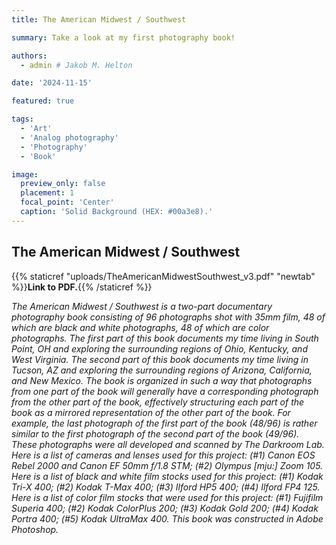 ```yaml
---
title: The American Midwest / Southwest

summary: Take a look at my first photography book!

authors:
  - admin # Jakob M. Helton

date: '2024-11-15'

featured: true

tags:
  - 'Art'
  - 'Analog photography'
  - 'Photography'
  - 'Book'

image:
  preview_only: false
  placement: 1
  focal_point: 'Center'
  caption: 'Solid Background (HEX: #00a3e8).'
---
```


## The American Midwest / Southwest

{{% staticref "uploads/TheAmericanMidwestSouthwest_v3.pdf" "newtab" %}}**Link to PDF.**{{% /staticref %}}

_The American Midwest / Southwest is a two-part documentary photography book consisting of 96 photographs shot with 35mm film, 48 of which are black and white photographs, 48 of which are color photographs. The first part of this book documents my time living in South Point, OH and exploring the surrounding regions of Ohio, Kentucky, and West Virginia. The second part of this book documents my time living in Tucson, AZ and exploring the surrounding regions of Arizona, California, and New Mexico. The book is organized in such a way that photographs from one part of the book will generally have a corresponding photograph from the other part of the book, effectively structuring each part of the book as a mirrored representation of the other part of the book. For example, the last photograph of the first part of the book (48/96) is rather similar to the first photograph of the second part of the book (49/96). These photographs were all developed and scanned by The Darkroom Lab. Here is a list of cameras and lenses used for this project: (#1) Canon EOS Rebel 2000 and Canon EF 50mm f/1.8 STM; (#2) Olympus [mju:] Zoom 105. Here is a list of black and white film stocks used for this project: (#1) Kodak Tri-X 400; (#2) Kodak T-Max 400; (#3) Ilford HP5 400; (#4) Ilford FP4 125. Here is a list of color film stocks that were used for this project: (#1) Fujifilm Superia 400; (#2) Kodak ColorPlus 200; (#3) Kodak Gold 200; (#4) Kodak Portra 400; (#5) Kodak UltraMax 400. This book was constructed in Adobe Photoshop._
